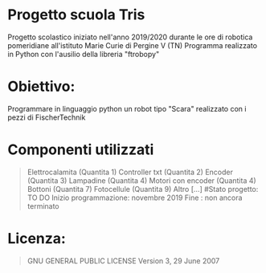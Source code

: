 # Progetto scuola Tris
Progetto scolastico iniziato nell'anno 2019/2020 durante le ore di robotica pomeridiane all'istituto Marie Curie di Pergine V (TN)
Programma realizzato in Python con l'ausilio della libreria "ftrobopy"
# Obiettivo: 
Programmare in linguaggio python un robot tipo "Scara" realizzato con i pezzi di FischerTechnik
# Componenti utilizzati
>Elettrocalamita (Quantita 1)
> Controller txt (Quantita 2)
>Encoder (Quantita 3)
>Lampadine (Quantita 4)
>Motori con encoder (Quantita 4)
>Bottoni (Quantita 7)
>Fotocellule (Quantita 9)
>Altro [...]
#Stato progetto: TO DO
>Inizio programmazione: novembre 2019
>Fine : non ancora terminato
# Licenza:
>  GNU GENERAL PUBLIC LICENSE  Version 3, 29 June 2007

